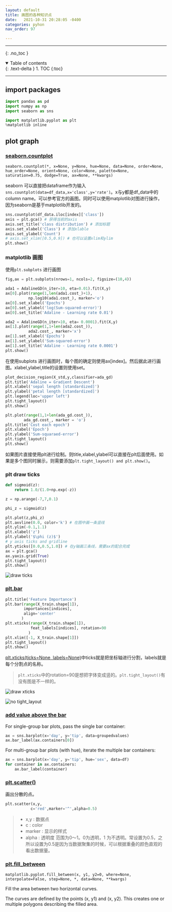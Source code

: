 ```yaml
---
layout: default
title: 画图的各种知识点
date:   2021-10-31 20:28:05 -0400
categories: pyhon
nav_order: 97

---
```


---
{: .no_toc }

<details open markdown="block">
  <summary>
    Table of contents
  </summary>
  {: .text-delta }
1. TOC
{:toc}
</details>

---

## import packages

```python
import pandas as pd
import numpy as np
import seaborn as sns

import matplotlib.pyplot as plt
%matplotlib inline
```

## plot graph

### [seaborn.countplot](https://seaborn.pydata.org/generated/seaborn.countplot.html)

`seaborn.countplot(*, x=None, y=None, hue=None, data=None, order=None, hue_order=None, orient=None, color=None, palette=None, saturation=0.75, dodge=True, ax=None, **kwargs)`

seaborn 可以直接把dataframe作为输入`sns.countplot(data=df_data,x='class',y='rate')`。x与y都是df_data中的column name。可以参考官方的画图。同时可以使用matplotlib对图进行操作，因为seaborn是基于matplotlib开发的。

```python
sns.countplot(df_data.iloc[index]['class'])
axis = plt.gca() # 获得当前的axis
axis.set_title('class distribution') # 添加标题
axis.set_xlabel('Class') # 添加xlable
axis.set_ylabel('Count')
# axis.set_xlim([0.5,0.9]) # 也可以设置xlim和ylim
plt.show()
```


### matplotlib 画图

使用`plt.subplots` 进行画图
```python
fig,ax = plt.subplots(nrows=1, ncols=2, figsize=(10,4))

ada1 = AdalineGD(n_iter=10, eta=0.01).fit(X,y)
ax[0].plot(range(1,len(ada1.cost_)+1), 
          np.log10(ada1.cost_), marker='o')
ax[0].set_xlabel('Epochs')
ax[0].set_ylabel('log(Sum-squared-error)')
ax[0].set_title('Adaline - Learning rate 0.01')

ada2 = AdalineGD(n_iter=10, eta= 0.0001).fit(X,y)
ax[1].plot(range(1,1+len(ada2.cost_)),
          ada2.cost_, marker='x')
ax[1].set_xlabel('Epochs')
ax[1].set_ylabel('Sum-squared-error')
ax[1].set_title('Adaline - Learning rate 0.0001')
plt.show()
```
在使用subplots 进行画图时，每个图的确定则使用ax[index]。然后据此进行画图。xlabel,ylabel,title的设置则使用set。


```python
plot_decision_region(X_std,y,classifier=ada_gd)
plt.title('Adaline = Gradient Descent')
plt.xlabel('sepal length [standardized]')
plt.ylabel('petal length [standardized]')
plt.legend(loc='upper left')
plt.tight_layout()
plt.show()

plt.plot(range(1,1+len(ada_gd.cost_)),
        ada_gd.cost_, marker = 'o')
plt.title('Cost each epoch')
plt.xlabel('Epoch')
plt.ylabel('Sum-squaraed-error')
plt.tight_layout()
plt.show()
```

如果图片直接使用plt进行绘制。则title,xlabel,ylabel可以直接在plt后面使用。如果是多个图同时展示，则需要添加`plt.tight_layout() and plt.show()`。

### plt draw ticks

```python
def sigmoid(z):
    return 1.0/(1.0+np.exp(-z))

z = np.arange(-7,7,0.1)

phi_z = sigmoid(z)

plt.plot(z,phi_z)
plt.axvline(0.0, color='k') # 在图中画一条竖线
plt.ylim(-0.1,1.1)
plt.xlabel('z')
plt.ylabel('$\phi (z)$')
# y axis ticks and gridline
plt.yticks([0.0,0.5,1.0]) # 在y轴画三条线，需要ax的配合完成
ax = plt.gca()
ax.yaxis.grid(True)
plt.tight_layout()
plt.show()
```

![draw ticks](/assets/images/plot_graph/plt_draw_ticks.png)


### [plt.bar](https://matplotlib.org/stable/api/_as_gen/matplotlib.pyplot.bar.html)

```python
plt.title('Feature Importance')
plt.bar(range(X_train.shape[1]),
        importances[indices],
        align='center'
       )
plt.xticks(range(X_train.shape[1]),
           feat_labels[indices], rotation=90
          )
plt.xlim([-1, X_train.shape[1]])
plt.tight_layout()
plt.show()
```

[plt.xticks(ticks=None, labels=None)](https://matplotlib.org/stable/api/_as_gen/matplotlib.pyplot.xticks.html)中ticks就是把坐标轴进行分割，labels就是每个分割点的名称。

> `plt.xticks`中的rotation=90是想把字体变成竖的。`plt.tight_layout()`有没有图是不一样的。

![draw xticks](/assets/images/plot_graph/xticks.png)

![no tight_layout](/assets/images/plot_graph/no_tight_layout.png)

### [add value above the bar](https://stackoverflow.com/questions/43214978/seaborn-barplot-displaying-values)

For single-group bar plots, pass the single bar container:
```python
ax = sns.barplot(x='day', y='tip', data=groupedvalues)
ax.bar_label(ax.containers[0])
```

For multi-group bar plots (with hue), iterate the multiple bar containers:
```python
ax = sns.barplot(x='day', y='tip', hue='sex', data=df)
for container in ax.containers:
    ax.bar_label(container)
```

### [plt.scatter()](https://matplotlib.org/stable/api/_as_gen/matplotlib.pyplot.scatter.html)

画出分散的点。

```python
plt.scatter(x,y,
           c='red',marker='^',alpha=0.5)
```

> - x,y : 数据点
> - c : color 
> - marker : 显示的样式
> - alpha : 透明度 范围为0～1。0为透明，1 为不透明。常设置为0.5，之所以设置为0.5是因为当数据聚集的时候，可以根据重叠的颜色直观的看出数据量。

### [plt.fill_between](https://matplotlib.org/3.1.1/api/_as_gen/matplotlib.pyplot.fill_between.html)

`matplotlib.pyplot.fill_between(x, y1, y2=0, where=None, interpolate=False, step=None, *, data=None, **kwargs)`

Fill the area between two horizontal curves.

The curves are defined by the points (x, y1) and (x, y2). This creates one or multiple polygons describing the filled area.
